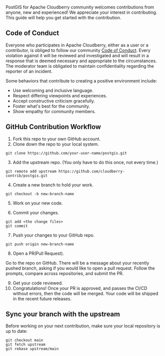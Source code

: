 PostGIS for Apache Cloudberry community welcomes contributions from anyone, new and
experienced! We appreciate your interest in contributing. This guide will help
you get started with the contribution.

## Code of Conduct

Everyone who participates in Apache Cloudberry, either as a user or a
contributor, is obliged to follow our community [Code of
Conduct](./CODE_OF_CONDUCT.md). Every violation against it will be reviewed
and investigated and will result in a response that is deemed necessary and
appropriate to the circumstances. The moderator team is obligated to maintain
confidentiality regarding the reporter of an incident.

Some behaviors that contribute to creating a positive environment include:

* Use welcoming and inclusive language.
* Respect differing viewpoints and experiences.
* Accept constructive criticism gracefully.
* Foster what's best for the community.
* Show empathy for community members.

## GitHub Contribution Workflow

1. Fork this repo to your own GitHub account.
2. Clone down the repo to your local system.

```
git clone https://github.com/your-user-name/postgis.git
```

3. Add the upstream repo. (You only have to do this once, not every time.)

```
git remote add upstream https://github.com/cloudberry-contrib/postgis.git
```

4. Create a new branch to hold your work.

```
git checkout -b new-branch-name
```

5. Work on your new code.

6. Commit your changes.

```
git add <the change files>
git commit
```

7. Push your changes to your GitHub repo.

```
git push origin new-branch-name
```

8. Open a PR(Pull Request).

Go to the repo on GitHub. There will be a message about your recently pushed
branch, asking if you would like to open a pull request. Follow the prompts,
compare across repositories, and submit the PR.

9. Get your code reviewed.
10. Congratulations! Once your PR is approved, and passes the CI/CD without
errors, then the code will be merged. Your code will be shipped in the recent
future releases.

## Sync your branch with the upstream

Before working on your next contribution, make sure your local repository is
up to date:

```
git checkout main
git fetch upstream
git rebase upstream/main
```
